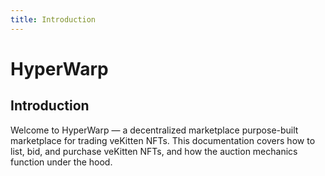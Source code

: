 ```yaml
---
title: Introduction
---
```


# HyperWarp

## Introduction
Welcome to HyperWarp — a decentralized marketplace purpose-built marketplace for trading veKitten NFTs. This documentation covers how to list, bid, and purchase veKitten NFTs, and how the auction mechanics function under the hood.
